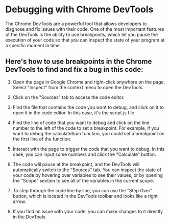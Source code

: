 # Debugging with Chrome DevTools

The Chrome DevTools are a powerful tool that allows developers to diagnose and fix issues with their code. One of the most important features of the DevTools is the ability to use breakpoints, which let you pause the execution of your code so that you can inspect the state of your program at a specific moment in time.

## Here's how to use breakpoints in the Chrome DevTools to find and fix a bug in this code:

1) Open the page in Google Chrome and right-click anywhere on the page. Select "Inspect" from the context menu to open the DevTools.

2) Click on the "Sources" tab to access the code editor.

3) Find the file that contains the code you want to debug, and click on it to open it in the code editor. In this case, it's the script.js file.

4) Find the line of code that you want to debug and click on the line number to the left of the code to set a breakpoint. For example, if you want to debug the calculateSum function, you could set a breakpoint on the first line of the function.

5) Interact with the page to trigger the code that you want to debug. In this case, you can input some numbers and click the "Calculate" button.

6) The code will pause at the breakpoint, and the DevTools will automatically switch to the "Sources" tab. You can inspect the state of your code by hovering over variables to see their values, or by opening the "Scope" section to see all of the variables in the current scope.

7) To step through the code line by line, you can use the "Step Over" button, which is located in the DevTools toolbar and looks like a right arrow.

8) If you find an issue with your code, you can make changes to it directly in the DevTools